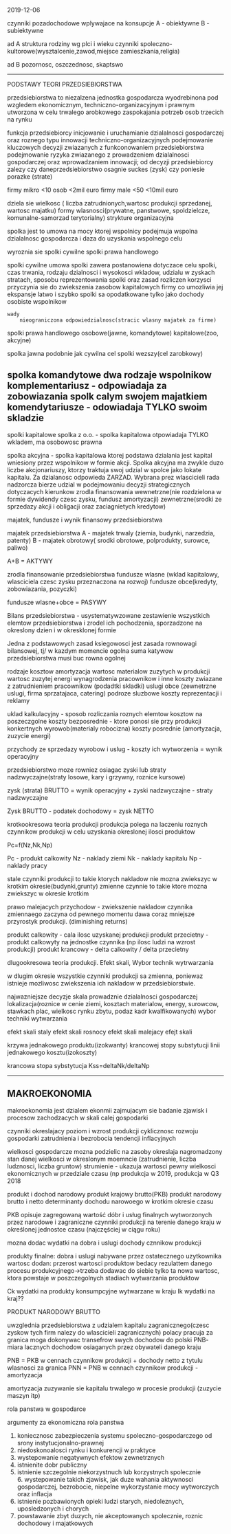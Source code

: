 2019-12-06

czynniki pozadochodowe wplywajace na konsupcje
	 A - obiektywne
	 B - subiektywne

ad A
   struktura rodziny wg plci i wieku
   czynniki spoleczno-kultorowe(wysztalcenie,zawod,miejsce zamieszkania,religia)

ad B
   pozornosc, oszczednosc, skaptswo

--------------------------------
PODSTAWY TEORI PRZEDSIEBIORSTWA


przedsiebiorstwa to niezalzena jednostka gospodarcza wyodrebinona pod wzgledem ekonomicznym, techniczno-organizacyjnym i prawnym utworzona w celu trwalego arobkowego zaspokajania potrzeb osob trzecich na rynku

funkcja przedsiebiorcy
	inicjowanie i uruchamianie dzialalnosci gospodarczej oraz roznego typu innowacji techniczno-organizacyjnych
	podejmowanie kluczowych decyzji zwiazanych z funkconowaniem przedsiebiorstwa
	podejmowanie ryzyka zwiazanego z prowadzeniem dzialalnosci gospodarczej oraz wprowadzaniem innowacji; od decyzji przedsiebiorcy zalezy czy daneprzedsiebiorstwo osagnie suckes (zysk) czy poniesie porazke (strate)


firmy mikro <10 osob <2mil euro
firmy male <50 <10mil euro

dziela sie
       wielkosc ( liczba zatrudnionych,wartosc produkcji sprzedanej, wartosc majatku)
       formy wlasnosci(prywatne, panstwowe, spoldzielcze, komunalne-samorzad terytorialny)
       strykture organizacyjna

spolka jest to umowa na mocy ktorej wspolnicy podejmuja wspolna dzialalnosc gospodarcza i daza do uzyskania wspolnego celu

wyroznia sie
	 spolki cywilne
	 spolki prawa handlowego


spolki cywilne
       umowa spolki zawera postanowiena dotyczace celu spolki, czas trwania, rodzaju dzialnosci i wysokosci wkladow, udzialu w zyskach stratach, sposobu reprezentowania spolki oraz zasad rozliczen              korzysci
	      	przyczynia sie do zwiekszenia zasobow kapitalowych firmy co umozliwia jej ekspansje
		latwo i szybko
		spolki sa opodatkowane tylko jako dochody osobiste wspolnikow

	wady
		nieograniczona odpowiedzialnosc(stracic wlasny majatek za firme)


spolki prawa handlowego
       osobowe(jawne, komandytowe)
       kapitalowe(zoo, akcyjne)

spolka jawna
       podobnie jak cywilna
       cel spolki wezszy(cel zarobkowy)

spolka komandytowe
       dwa rodzaje wspolnikow
       	   komplementariusz - odpowiadaja za zobowiazania spolk calym swojem majatkiem
	   komendytariusze - odowiadaja TYLKO swoim skladzie
-------
spolki kapitalowe
spolka z o.o. - spolka kapitalowa otpowiadaja TYLKO wkladem, ma osobowosc prawna

spolka akcyjna - spolka kapitalowa ktorej podstawa dzialania jest kapital wniesiony przez wspolnikow w formie akcji. Spolka akcyjna ma zwykle duzo liczbe akcjonariuszy, ktorzy traktuja swoj udzial w spolce jako lokate kapitalu.
       Za dzialanosc odpowieda ZARZAD. Wybrana prez wlascicieli rada nadzorcza bierze udzial w podejmowaniu decyzji strategicznych dotyczacych kierunkow
       zrodla finansowania
       	      wewnetrzne(nie rozdzielona w formie dywidendy czesc zysku, fundusz amortyzacji)
	      zewnetrzne(srodki ze sprzedazy akcji i obligacji oraz zaciagnietych kredytow)


majatek, fundusze i wynik finansowy przedsiebiorstwa

majatek przedsiebiorstwa
	A - majatek trwaly (ziemia, budynki, narzedzia, patenty)
	B - majatek obrotowy( srodki obrotowe, polprodukty, surowce, paliwo)

A+B = AKTYWY

zrodla finansowanie przedsiebiorstwa
       fundusze wlasne (wklad kapitalowy, wlasciciela czesc zysku przeznaczona na rozwoj)
       fundusze obce(kredyty, zobowiazania, pozyczki)

fundusze wlasne+obce = PASYWY

Bilans przedsiebiorstwa - usystematywzowane zestawienie wszystkich elemtow przedsiebiorstwa i zrodel ich pochodzenia, sporzadzone na okreslony dzien i w okresklonej formie

Jedna z podstawowych zasad ksiegowosci jest zasada rownowagi bilansowej, tj/ w kazdym momencie ogolna suma katywow przedsiebiorstwa musi buc rowna ogolnej

rodzaje kosztow
	amortyzacja
	wartosc materialow zuzytych w produkcji
	wartosc zuzytej energi
	wynagrodzenia pracownikow i inne koszty zwiazane z zatrudnieniem pracownikow (podadtki skladki)
	uslugi obce (zewnetrzne uslugi, firma sprzatajaca, catering)
	podroze sluzbowe
	koszty reprezentacji i reklamy

uklad kalkulacyjny - sposob rozliczania roznych elemtow kosztow na poszeczgolne
      koszty bezposrednie - ktore ponosi sie przy produkcji konkertnych wyrowob(materialy robocizna)
      koszty posrednie (amortyzacja, zuzycie energi)

przychody ze sprzedazy wyrobow i uslug - koszty ich wytworzenia = wynik operacyjny

przedsiebiorstwo moze rowniez osiagac zyski lub straty nadzwyczajne(straty losowe, kary i grzywny, roznice kursowe)

zysk (strata) BRUTTO = wynik operacyjny  + zyski nadzwyczajne - straty nadzwyczajne

Zysk BRUTTO - podatek dochodowy = zysk NETTO

krotkookresowa teoria produkcji
	       produkcja polega na laczeniu roznych czynnikow produkcji w celu uzyskania okreslonej ilosci produktow



Pc=f(Nz,Nk,Np)

Pc - produkt calkowity
Nz - naklady ziemi
Nk - naklady kapitalu
Np - naklady pracy

stale czynniki produkcji to takie ktorych nakladow nie mozna zwiekszyc w krotkim okresie(budynki,grunty)
zmienne czynnie to takie ktore mozna zwiekszyc w okresie krotkim

prawo malejacych przychodow - zwiekszenie nakladow czynnika zmiennaego zaczyna od pewnego momentu dawa coraz mniejsze przyrostyk produkcji. (diminishing returns)

produkt calkowity - cala ilosc uzyskanej produkcji
produkt przecietny - produkt calkowyty na jednostke czynnika (np ilosc ludzi na wzrost produkcji)
produkt krancowy - delta calkowity / delta przecietny

dlugookresowa teoria produkcji. Efekt skali, Wybor technik wytrwarzania

w dlugim okresie wszystkie czynniki produkcji sa zmienna, poniewaz istnieje mozliwosc zwiekszenia ich nakladow w przedsiebiorstwie.

najwazniejsze decyzje
	      skala prowadznie dzialalnosci gospodarczej
	      lokalizacja(roznice w cenie ziemi, kosztach materialow, energy, surowcow, stawkach plac, wielkosc rynku zbytu, podaz kadr kwalfikowanych)
	      wybor techniki wytwarzania
	      
efekt skali
      staly efekt skali
      rosnocy efekt skali
      malejacy efejt skali

krzywa jednakowego produktu(izokwanty)
krancowej stopy substytucji
linii jednakowego kosztu(izokoszty)

krancowa stopa sybstytucja Kss=deltaNk/deltaNp

--------------------------------------------------------------------------------------
MAKROEKONOMIA
-------------------------------------------------
makroekonomia jest dzialem ekonmii zajmujacym sie badanie zjawisk i procesow zachodzacych w skali calej gospodarki

czynniki okreslajacy poziom i wzrost produkcji
cyklicznosc rozwoju gospodarki
zatrudnienia i bezrobocia
tendencji inflacyjnych

wielkosci gospodarcze mozna podzielic na
	  zasoby okreslaja nagromadzony stan danej wielkosci w okreslonym moemncie (zatrudnienie, liczba ludznosci, liczba gruntow)
	  strumienie - ukazuja wartosci pewny wielkosci ekonomicznych w przedziale czasu (np produkcja w 2019, produkcja w Q3 2018

produkt i dochod narodowy
	produkt krajowy brutto(PKB)
	produkt narodowy brutto i netto
	determinanty dochodu narowoego w krotkim okresie czasu

PKB opisuje zagregowaną wartość dóbr i usług finalnych wytworzonych przez narodowe i zagraniczne czynniki produkcji na terenie danego kraju w określonej jednostce czasu (najczęściej w ciągu roku)

mozna dodac
      wydatki na dobra i uslugi
      dochody cznnikow produkcji


produkty finalne: dobra i uslugi nabywane przez ostatecznego uzytkownika
wartosc dodan: przerost wartosci produktow bedacy rezulattem danego procesu produkcyjnego->trzeba dodawac do siebie tylko ta nowa wartosc, ktora powstaje w poszczegolnych stadiach wytwarzania produktow

Ck wydatki na produkty konsumpcyjne wytwarzane w kraju
Ik wydatki na kraj??

PRODUKT NARODOWY BRUTTO

uwzglednia przedsiebiorstwa z udzialem kapitalu zagranicznego(czesc zyskow tych firm nalezy do wlascicieli zagranicznych)
polacy pracuja za granica moga dokonywac transefrow swych dochodow do polski
PNB- miara lacznych dochodow osiaganych przez obywateli danego kraju

PNB = PKB w cennach czynnikow produkcji + dochody netto z tytulu wlasnosci za granica
PNN = PNB w cennach czynnikow produkcji - amortyzacja

amortyzacja zuzywanie sie kapitalu trwalego w procesie produkcji (zuzycie maszyn itp)

rola panstwa w gospodarce

argumenty za ekonomiczna rola panstwa
1. koniecznosc zabezpieczenia systemu spoleczno-gospodarczego od srony instytucjonalno-prawnej
2. niedoskonoalosci rynku i konkurencji w praktyce
3. wystepowanie negatywnych efektow zewnetrznych
4. istnienite dobr publiczny
5. istnienie szczegolnie niekorzystnuch lub korzystnych spolecznie
6. wystepowanie takich zjawisk, jak duze wahania aktywnosci gospodarczej, bezrobocie, niepelne wykorzystanie mocy wytworczych oraz inflacja
7. istnienie pozbawionych opieki ludzi starych, niedoleznych, uposledzonych i chorych
8. powstawanie zbyt duzych, nie akceptowanych spolecznie, roznic dochodowy i majatkowych